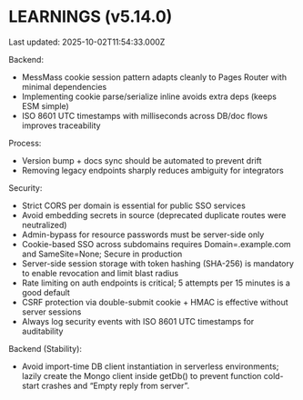 # LEARNINGS (v5.14.0)

Last updated: 2025-10-02T11:54:33.000Z

Backend:
- MessMass cookie session pattern adapts cleanly to Pages Router with minimal dependencies
- Implementing cookie parse/serialize inline avoids extra deps (keeps ESM simple)
- ISO 8601 UTC timestamps with milliseconds across DB/doc flows improves traceability

Process:
- Version bump + docs sync should be automated to prevent drift
- Removing legacy endpoints sharply reduces ambiguity for integrators

Security:
- Strict CORS per domain is essential for public SSO services
- Avoid embedding secrets in source (deprecated duplicate routes were neutralized)
- Admin-bypass for resource passwords must be server-side only
- Cookie-based SSO across subdomains requires Domain=.example.com and SameSite=None; Secure in production
- Server-side session storage with token hashing (SHA-256) is mandatory to enable revocation and limit blast radius
- Rate limiting on auth endpoints is critical; 5 attempts per 15 minutes is a good default
- CSRF protection via double-submit cookie + HMAC is effective without server sessions
- Always log security events with ISO 8601 UTC timestamps for auditability

Backend (Stability):
- Avoid import-time DB client instantiation in serverless environments; lazily create the Mongo client inside getDb() to prevent function cold-start crashes and “Empty reply from server”.
